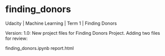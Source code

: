 # finding_donors
Udacity | Machine Learning | Term 1 | Finding Donors

Version: 1.0: New project files for Finding Donors Project. Adding two files for review:

finding_donors.ipynb
report.html
